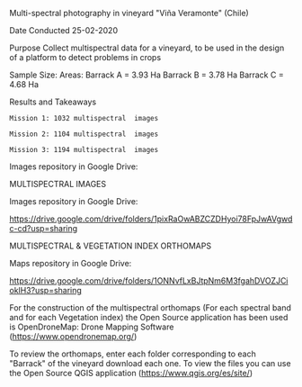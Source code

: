 Multi-spectral photography in vineyard "Viña Veramonte" (Chile)

Date Conducted
25-02-2020

Purpose
Collect multispectral data for a vineyard, to be used in the design of a platform to detect problems in crops

Sample Size: 
  Areas:
    Barrack A = 3.93 Ha
    Barrack B = 3.78 Ha
    Barrack C = 4.68 Ha

  Results and Takeaways

    Mission 1: 1032 multispectral  images

    Mission 2: 1104 multispectral  images

    Mission 3: 1194 multispectral  images

Images repository in Google Drive:

MULTISPECTRAL IMAGES

  Images repository in Google Drive:

  https://drive.google.com/drive/folders/1pixRaOwABZCZDHyoi78FpJwAVgwdc-cd?usp=sharing

MULTISPECTRAL & VEGETATION INDEX ORTHOMAPS

  Maps repository in Google Drive:

  https://drive.google.com/drive/folders/1ONNvfLxBJtpNm6M3fgahDVOZJCioklH3?usp=sharing

For the construction of the multispectral orthomaps (For each spectral band and for each Vegetation index) the Open Source application has been used is OpenDroneMap: Drone Mapping Software (https://www.opendronemap.org/)

To review the orthomaps, enter each folder corresponding to each "Barrack" of the vineyard download each one. To view the files you can use the Open Source QGIS application (https://www.qgis.org/es/site/)
